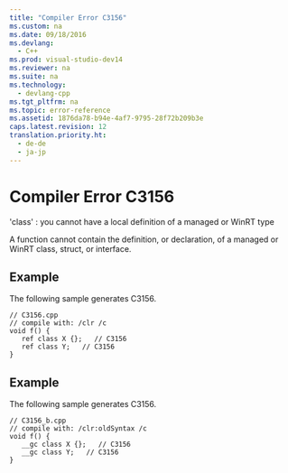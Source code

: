 ```yaml
---
title: "Compiler Error C3156"
ms.custom: na
ms.date: 09/18/2016
ms.devlang: 
  - C++
ms.prod: visual-studio-dev14
ms.reviewer: na
ms.suite: na
ms.technology: 
  - devlang-cpp
ms.tgt_pltfrm: na
ms.topic: error-reference
ms.assetid: 1876da78-b94e-4af7-9795-28f72b209b3e
caps.latest.revision: 12
translation.priority.ht: 
  - de-de
  - ja-jp
---
```

# Compiler Error C3156
'class' : you cannot have a local definition of a managed or WinRT type  
  
 A function cannot contain the definition, or declaration, of a managed or WinRT class, struct, or interface.  
  
## Example  
 The following sample generates C3156.  
  
```  
// C3156.cpp  
// compile with: /clr /c  
void f() {  
   ref class X {};   // C3156  
   ref class Y;   // C3156  
}  
```  
  
## Example  
 The following sample generates C3156.  
  
```  
// C3156_b.cpp  
// compile with: /clr:oldSyntax /c  
void f() {  
   __gc class X {};   // C3156  
   __gc class Y;   // C3156  
}  
```